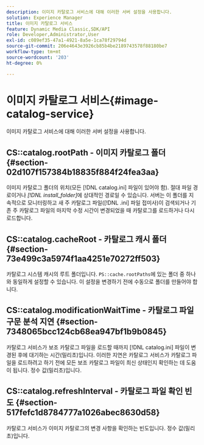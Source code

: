 ```yaml
---
description: 이미지 카탈로그 서비스에 대해 이러한 서버 설정을 사용합니다.
solution: Experience Manager
title: 이미지 카탈로그 서비스
feature: Dynamic Media Classic,SDK/API
role: Developer,Administrator,User
exl-id: c089ef35-47a1-4921-8a5e-1ca78f29794d
source-git-commit: 206e4643e3926cb85b4be2189743578f88180be7
workflow-type: tm+mt
source-wordcount: '203'
ht-degree: 0%

---
```


# 이미지 카탈로그 서비스{#image-catalog-service}

이미지 카탈로그 서비스에 대해 이러한 서버 설정을 사용합니다.

## CS::catalog.rootPath - 이미지 카탈로그 폴더 {#section-02d107f157384b18835f884f24fea3aa}

이미지 카탈로그 폴더의 위치(모든 [!DNL catalog.ini] 파일이 있어야 함). 절대 파일 경로이거나 *[!DNL install_folder]*&#x200B;에 상대적인 경로일 수 있습니다. 서버는 이 폴더를 지속적으로 모니터링하고 새 주 카탈로그 파일([!DNL .ini] 파일 접미사)이 검색되거나 기존 주 카탈로그 파일의 마지막 수정 시간이 변경되었을 때 카탈로그를 로드하거나 다시 로드합니다.

## CS::catalog.cacheRoot - 카탈로그 캐시 폴더 {#section-73e499c3a5974f1aa4251e70272ff503}

카탈로그 시스템 캐시의 루트 폴더입니다. `PS::cache.rootPaths`에 있는 폴더 중 하나와 동일하게 설정할 수 있습니다. 이 설정을 변경하기 전에 수동으로 폴더를 만들어야 합니다.

## CS::catalog.modificationWaitTime - 카탈로그 파일 구문 분석 지연 {#section-7348065bcc124cb68ea947bf1b9b0845}

카탈로그 서비스가 보조 카탈로그 파일을 로드할 때까지 [!DNL catalog.ini] 파일이 변경된 후에 대기하는 시간(밀리초)입니다. 이러한 지연은 카탈로그 서비스가 카탈로그 파일을 로드하려고 하기 전에 모든 보조 카탈로그 파일이 최신 상태인지 확인하는 데 도움이 됩니다. 정수 값(밀리초)입니다.

## CS::catalog.refreshInterval - 카탈로그 파일 확인 빈도 {#section-517fefc1d8784777a1026abec8630d58}

카탈로그 서비스가 이미지 카탈로그의 변경 사항을 확인하는 빈도입니다. 정수 값(밀리초)입니다.
